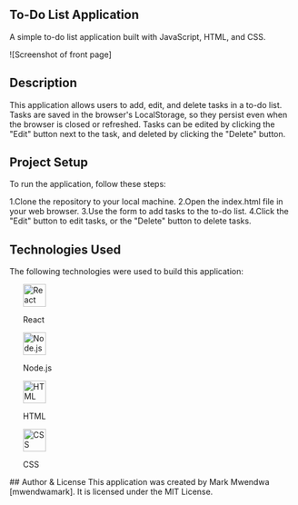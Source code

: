 ## To-Do List Application
A simple to-do list application built with JavaScript, HTML, and CSS.

![Screenshot of front page] 

## Description
This application allows users to add, edit, and delete tasks in a to-do list. Tasks are saved in the browser's LocalStorage, so they persist even when the browser is closed or refreshed. Tasks can be edited by clicking the "Edit" button next to the task, and deleted by clicking the "Delete" button.

## Project Setup
To run the application, follow these steps:

1.Clone the repository to your local machine.
2.Open the index.html file in your web browser.
3.Use the form to add tasks to the to-do list.
4.Click the "Edit" button to edit tasks, or the "Delete" button to delete tasks.
## Technologies Used
The following technologies were used to build this application:

<ul>
<p >
  <img src="https://www.vectorlogo.zone/logos/reactjs/reactjs-icon.svg" alt="React" width="40" height="40"/>
<p>React</p>
  <img src="https://www.vectorlogo.zone/logos/nodejs/nodejs-icon.svg" alt="Node.js" width="40" height="40"/>
<p>Node.js</p>
  <img src="https://www.vectorlogo.zone/logos/w3_html5/w3_html5-icon.svg" alt="HTML" width="40" height="40"/>
<p>HTML</p>
  <img src="https://www.vectorlogo.zone/logos/w3_css/w3_css-icon.svg" alt="CSS" width="40" height="40"/>
<p>CSS</p>
</p>
</ul>
## Author & License
This application was created by Mark Mwendwa [mwendwamark]. It is licensed under the MIT License.






